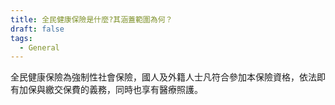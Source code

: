 ```yaml
---
title: 全民健康保險是什麼?其涵蓋範圍為何？
draft: false
tags:
  - General
---
```

全民健康保險為強制性社會保險，國人及外籍人士凡符合參加本保險資格，依法即有加保與繳交保費的義務，同時也享有醫療照護。
